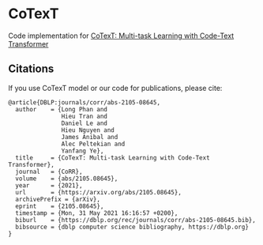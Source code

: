 # CoTexT
Code implementation for [CoTexT: Multi-task Learning with Code-Text Transformer](https://arxiv.org/abs/2105.08645)


## Citations
If you use CoTexT model or our code for publications, please cite: 
```
@article{DBLP:journals/corr/abs-2105-08645,
  author    = {Long Phan and
               Hieu Tran and
               Daniel Le and
               Hieu Nguyen and
               James Anibal and
               Alec Peltekian and
               Yanfang Ye},
  title     = {CoTexT: Multi-task Learning with Code-Text Transformer},
  journal   = {CoRR},
  volume    = {abs/2105.08645},
  year      = {2021},
  url       = {https://arxiv.org/abs/2105.08645},
  archivePrefix = {arXiv},
  eprint    = {2105.08645},
  timestamp = {Mon, 31 May 2021 16:16:57 +0200},
  biburl    = {https://dblp.org/rec/journals/corr/abs-2105-08645.bib},
  bibsource = {dblp computer science bibliography, https://dblp.org}
}
```
